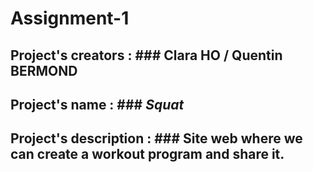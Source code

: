 # **Assignment-1**

## Project's creators : ### Clara HO / Quentin BERMOND

## Project's name : ### _Squat_

## Project's description : ### Site web where we can create a workout program and share it.

